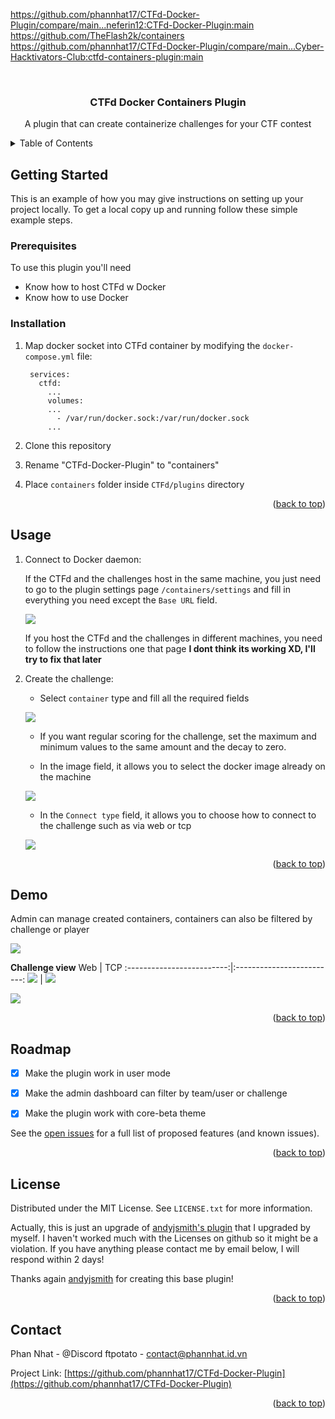 https://github.com/phannhat17/CTFd-Docker-Plugin/compare/main...neferin12:CTFd-Docker-Plugin:main
https://github.com/TheFlash2k/containers
https://github.com/phannhat17/CTFd-Docker-Plugin/compare/main...Cyber-Hacktivators-Club:ctfd-containers-plugin:main


<!-- Improved compatibility of back to top link: See: https://github.com/othneildrew/Best-README-Template/pull/73 -->
<a name="readme-top"></a>
<!--
*** Thanks for checking out the Best-README-Template. If you have a suggestion
*** that would make this better, please fork the repo and create a pull request
*** or simply open an issue with the tag "enhancement".
*** Don't forget to give the project a star!
*** Thanks again! Now go create something AMAZING! :D
-->



<!-- PROJECT SHIELDS -->
<!--
*** I'm using markdown "reference style" links for readability.
*** Reference links are enclosed in brackets [ ] instead of parentheses ( ).
*** See the bottom of this document for the declaration of the reference variables
*** for contributors-url, forks-url, etc. This is an optional, concise syntax you may use.
*** https://www.markdownguide.org/basic-syntax/#reference-style-links
-->

<!-- PROJECT LOGO -->
<br />
<div align="center">

  <h3 align="center">CTFd Docker Containers Plugin</h3>
  <p align="center">
    A plugin that can create containerize challenges for your CTF contest 
    <br />
  </p>
</div>



<!-- TABLE OF CONTENTS -->
<details>
  <summary>Table of Contents</summary>
  <ol>
    <li>
      <a href="#getting-started">Getting Started</a>
      <ul>
        <li><a href="#prerequisites">Prerequisites</a></li>
        <li><a href="#installation">Installation</a></li>
      </ul>
    </li>
    <li><a href="#usage">Usage</a></li>
    <li><a href="#demo">Demo</a></li>
    <li><a href="#roadmap">Roadmap</a></li>
    <li><a href="#license">License</a></li>
    <li><a href="#contact">Contact</a></li>
  </ol>
</details>


<!-- GETTING STARTED -->
## Getting Started

This is an example of how you may give instructions on setting up your project locally.
To get a local copy up and running follow these simple example steps.

### Prerequisites

To use this plugin you'll need  

- Know how to host CTFd w Docker
- Know how to use Docker

### Installation


1. Map docker socket into CTFd container by modifying the `docker-compose.yml` file:
   ```docker
    services:
      ctfd:
        ...
        volumes:
        ...
          - /var/run/docker.sock:/var/run/docker.sock
        ...
   ```
2. Clone this repository

3. Rename "CTFd-Docker-Plugin" to "containers"

4. Place `containers` folder inside `CTFd/plugins` directory

<p align="right">(<a href="#readme-top">back to top</a>)</p>


<!-- USAGE EXAMPLES -->
## Usage

1. Connect to Docker daemon:

    If the CTFd and the challenges host in the same machine, you just need to go to the plugin settings page `/containers/settings` and fill in everything you need except the `Base URL` field.  

    ![](./image-readme/1.png)

    If you host the CTFd and the challenges in different machines, you need to follow the instructions one that page **I dont think its working XD, I'll try to fix that later**

2. Create the challenge:
    - Select `container` type and fill all the required fields

    ![](./image-readme/2.png)

    - If you want regular scoring for the challenge, set the maximum and minimum values to the same amount and the decay to zero.

    - In the image field, it allows you to select the docker image already on the machine

    ![](./image-readme/3.png)

    - In the `Connect type` field, it allows you to choose how to connect to the challenge such as via web or tcp

    ![](./image-readme/4.png)

<p align="right">(<a href="#readme-top">back to top</a>)</p>

## Demo

Admin can manage created containers, containers can also be filtered by challenge or player

![](./image-readme/manage.png)

**Challenge view**
Web             |  TCP
:-------------------------:|:-------------------------:
![](./image-readme/http.png) |  ![](./image-readme/tcp.png)

![](./image-readme/demo.gif)


<p align="right">(<a href="#readme-top">back to top</a>)</p>

<!-- ROADMAP -->
## Roadmap

- [x] Make the plugin work in user mode
- [x] Make the admin dashboard can filter by team/user or challenge
- [x] Make the plugin work with core-beta theme


See the [open issues](https://github.com/othneildrew/Best-README-Template/issues) for a full list of proposed features (and known issues).

<p align="right">(<a href="#readme-top">back to top</a>)</p>


<!-- LICENSE -->
## License

Distributed under the MIT License. See `LICENSE.txt` for more information.

Actually, this is just an upgrade of [andyjsmith's plugin](https://github.com/andyjsmith/CTFd-Docker-Plugin) that I upgraded by myself. I haven't worked much with the Licenses on github so it might be a violation. If you have anything please contact me by email below, I will respond within 2 days!

Thanks again [andyjsmith](https://github.com/andyjsmith) for creating this base plugin!

<p align="right">(<a href="#readme-top">back to top</a>)</p>


<!-- CONTACT -->
## Contact

Phan Nhat - @Discord ftpotato - contact@phannhat.id.vn

Project Link: [https://github.com/phannhat17/CTFd-Docker-Plugin](https://github.com/phannhat17/CTFd-Docker-Plugin)

<p align="right">(<a href="#readme-top">back to top</a>)</p>
